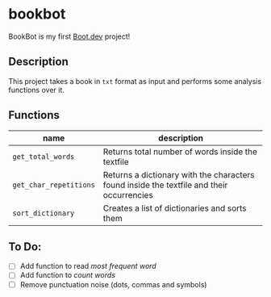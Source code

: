 # bookbot

BookBot is my first [Boot.dev](https://www.boot.dev) project!

## Description
This project takes a book in `txt` format as input and performs some analysis functions over it.

## Functions

| name | description |
| ---- | ----------- |
| `get_total_words` | Returns total number of words inside the textfile |
| `get_char_repetitions` | Returns a dictionary with the characters found inside the textfile and their occurrencies |
| `sort_dictionary` | Creates a list of dictionaries and sorts them | 

## To Do:
- [ ] Add function to read _most frequent word_
- [ ] Add function to _count words_
- [ ] Remove punctuation noise (dots, commas and symbols)
